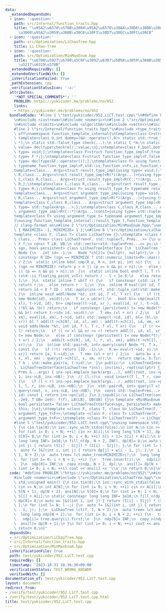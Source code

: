```yaml
---
data:
  _extendedDependsOn:
  - icon: ':question:'
    path: src/Internal/function_traits.hpp
    title: "\u95A2\u6570\u578B\u3084\u95A2\u6570\u30AA\u30D6\u30B8\u30A7\u30AF\u30C8\
      \u306B\u95A2\u3059\u308B\u30C6\u30F3\u30D7\u30EC\u30FC\u30C8"
  - icon: ':question:'
    path: src/Optimization/LiChaoTree.hpp
    title: Li-Chao-Tree
  - icon: ':question:'
    path: src/Optimization/MinMaxEnum.hpp
    title: "\u6700\u5927\u6700\u5C0F\u3092\u6307\u5B9A\u3059\u308B\u305F\u3081\u306E\
      \u5217\u6319\u578B"
  _extendedRequiredBy: []
  _extendedVerifiedWith: []
  _isVerificationFailed: true
  _pathExtension: cpp
  _verificationStatusIcon: ':x:'
  attributes:
    '*NOT_SPECIAL_COMMENTS*': ''
    PROBLEM: https://yukicoder.me/problems/no/952
    links:
    - https://yukicoder.me/problems/no/952
  bundledCode: "#line 1 \"test/yukicoder/952.LiCT.test.cpp\"\n#define PROBLEM \"https://yukicoder.me/problems/no/952\"\
    \n#include <iostream>\n#include <numeric>\n#line 2 \"src/Optimization/LiChaoTree.hpp\"\
    \n#include <limits>\n#include <algorithm>\n#include <vector>\n#include <tuple>\n\
    #line 2 \"src/Internal/function_traits.hpp\"\n#include <type_traits>\n// clang-format\
    \ off\nnamespace function_template_internal{\ntemplate<class C>struct is_function_object{\n\
    \ template<class U,int dummy=(&U::operator(),0)> static std::true_type check(U\
    \ *);\n static std::false_type check(...);\n static C *m;\n static constexpr bool\
    \ value= decltype(check(m))::value;\n};\ntemplate<class F,bool,bool>struct function_type_impl{using\
    \ type= void;};\ntemplate<class F>struct function_type_impl<F,true,false>{using\
    \ type= F *;};\ntemplate<class F>struct function_type_impl<F,false,true>{using\
    \ type= decltype(&F::operator());};\ntemplate<class F> using function_type_t=\
    \ typename function_type_impl<F,std::is_function_v<F>,is_function_object<F>::value>::type;\n\
    template<class... Args>struct result_type_impl{using type= void;};\ntemplate<class\
    \ R,class... Args>struct result_type_impl<R(*)(Args...)>{using type= R;};\ntemplate<class\
    \ C,class R,class... Args>struct result_type_impl<R(C::*)(Args...)>{using type=\
    \ R;};\ntemplate<class C,class R,class... Args>struct result_type_impl<R(C::*)(Args...)const>{using\
    \ type= R;};\ntemplate<class F> using result_type_t= typename result_type_impl<function_type_t<F>>::type;\n\
    template<class... Args>struct argument_type_impl{using type= void;};\ntemplate<class\
    \ R,class... Args>struct argument_type_impl<R(*)(Args...)>{using type= std::tuple<Args...>;};\n\
    template<class C,class R,class... Args>struct argument_type_impl<R(C::*)(Args...)>{using\
    \ type= std::tuple<Args...>;};\ntemplate<class C,class R,class... Args>struct\
    \ argument_type_impl<R(C::*)(Args...)const>{using type= std::tuple<Args...>;};\n\
    template<class F> using argument_type_t= typename argument_type_impl<function_type_t<F>>::type;\n\
    }\nusing function_template_internal::result_type_t,function_template_internal::argument_type_t;\n\
    // clang-format on\n#line 2 \"src/Optimization/MinMaxEnum.hpp\"\nenum MinMaxEnum\
    \ { MAXIMIZE= -1, MINIMIZE= 1 };\n#line 8 \"src/Optimization/LiChaoTree.hpp\"\n\
    template <class F, class T> class LiChaoTree {};\ntemplate <class F, class T,\
    \ class... Prms> class LiChaoTree<F, std::tuple<T, Prms...>> {\n using R= result_type_t<F>;\n\
    \ F f;\n const T LB, UB;\n std::vector<std::tuple<Prms...>> ps;\n template <MinMaxEnum\
    \ sgn, bool persistent> class LiChaoTreeInterface {\n  LiChaoTree *ins;\n  struct\
    \ Node {\n   int id= -1;\n   Node *ch[2]= {nullptr, nullptr};\n  } *root;\n  static\
    \ constexpr R ID= (sgn == MINIMIZE ? std::numeric_limits<R>::max() : std::numeric_limits<R>::lowest())\
    \ / 2;\n  static inline bool cmp(R p, R n, int pi, int ni) {\n   if constexpr\
    \ (sgn == MINIMIZE) return p > n || (p == n && pi > ni);\n   else return p < n\
    \ || (p == n && pi > ni);\n  }\n  static inline bool end(T l, T r) {\n   if constexpr\
    \ (std::is_floating_point_v<T>) return r - l < 1e-9;\n   else return r - l ==\
    \ 1;\n  }\n  static inline T ub(T r) {\n   if constexpr (std::is_floating_point_v<T>)\
    \ return r;\n   else return r - 1;\n  }\n  inline R eval(int id, T x) const {\
    \ return id < 0 ? ID : std::apply(ins->f, std::tuple_cat(std::make_tuple(x), ins->ps[id]));\
    \ }\n  inline void addl(Node *&t, int id, T xl, T xr) {\n   if (!t) return t=\
    \ new Node{id}, void();\n   T xr_= ub(xr);\n   bool bl= cmp(eval(t->id, xl), eval(id,\
    \ xl), t->id, id), br= cmp(eval(t->id, xr_), eval(id, xr_), t->id, id);\n   if\
    \ (!bl && !br) return;\n   if constexpr (persistent) t= new Node(*t);\n   if (bl\
    \ && br) return t->id= id, void();\n   T xm= (xl + xr) / 2;\n   if (cmp(eval(t->id,\
    \ xm), eval(id, xm), t->id, id)) std::swap(t->id, id), bl= !bl;\n   if (!end(xl,\
    \ xr)) bl ? addl(t->ch[0], id, xl, xm) : addl(t->ch[1], id, xm, xr);\n  }\n  inline\
    \ void adds(Node *&t, int id, T l, T r, T xl, T xr) {\n   if (r <= xl || xr <=\
    \ l) return;\n   if (l <= xl && xr <= r) return addl(t, id, xl, xr);\n   if (!t)\
    \ t= new Node;\n   else if constexpr (persistent) t= new Node(*t);\n   T xm= (xl\
    \ + xr) / 2;\n   adds(t->ch[0], id, l, r, xl, xm), adds(t->ch[1], id, l, r, xm,\
    \ xr);\n  }\n  inline std::pair<R, int> query(const Node *t, T x, T xl, T xr)\
    \ const {\n   if (!t) return {ID, -1};\n   R a= eval(t->id, x);\n   if (end(xl,\
    \ xr)) return {a, t->id};\n   T xm= (xl + xr) / 2;\n   auto b= x < xm ? query(t->ch[0],\
    \ x, xl, xm) : query(t->ch[1], x, xm, xr);\n   return cmp(a, b.first, t->id, b.second)\
    \ ? b : std::make_pair(a, t->id);\n  }\n public:\n  LiChaoTreeInterface()= default;\n\
    \  LiChaoTreeInterface(LiChaoTree *ins): ins(ins), root(nullptr) {}\n  void insert(const\
    \ Prms &...args) { ins->ps.emplace_back(args...), addl(root, ins->ps.size() -\
    \ 1, ins->LB, ins->UB); }\n  // [l,r)\n  void insert(T l, T r, const Prms &...args)\
    \ {\n   if (l < r) ins->ps.emplace_back(args...), adds(root, ins->ps.size() -\
    \ 1, l, r, ins->LB, ins->UB);\n  }\n  std::pair<R, int> query(T x) const { return\
    \ query(root, x, ins->LB, ins->UB); }\n  const std::tuple<Prms...> &params(int\
    \ id) const { return ins->ps[id]; }\n };\npublic:\n LiChaoTree(const F &f, T LB=\
    \ -2e9, T UB= 2e9): f(f), LB(LB), UB(UB) {}\n template <MinMaxEnum sgn= MINIMIZE,\
    \ bool persistent= false> LiChaoTreeInterface<sgn, persistent> make_tree() { return\
    \ this; }\n};\ntemplate <class F, class T, class U> LiChaoTree(F, T, U) -> LiChaoTree<F,\
    \ argument_type_t<F>>;\ntemplate <class F, class T> LiChaoTree(F, T) -> LiChaoTree<F,\
    \ argument_type_t<F>>;\ntemplate <class F> LiChaoTree(F) -> LiChaoTree<F, argument_type_t<F>>;\n\
    #line 5 \"test/yukicoder/952.LiCT.test.cpp\"\nusing namespace std;\nsigned main()\
    \ {\n cin.tie(0);\n ios::sync_with_stdio(false);\n int N;\n cin >> N;\n int A[N];\n\
    \ for (int i= 0; i < N; ++i) cin >> A[i];\n long long S[N + 1], dp[N + 2], ans[N];\n\
    \ S[0]= 0;\n for (int i= 0; i < N; ++i) S[i + 1]= S[i] + A[i];\n static constexpr\
    \ long long INF= 1e18;\n fill_n(dp, N + 2, INF), dp[0]= 0;\n auto w= [&](int i,\
    \ int j) { return (S[i] - S[j]) * (S[i] - S[j]); };\n for (int l= N; l--;) {\n\
    \  auto f= [&](int i, int j) { return dp[j] + w(i - 1, j); };\n  LiChaoTree lct(f,\
    \ 1, N + 2);\n  auto tree= lct.make_tree<MINIMIZE>();\n  long long ndp[N + 2];\n\
    \  for (int i= 0; i < N + 2; ++i) {\n   tree.insert(i);\n   ndp[i]= tree.query(i).first;\n\
    \  }\n  ndp[0]= INF;\n  copy_n(ndp, N + 2, dp);\n  ans[l]= dp[N + 1];\n }\n for\
    \ (int i= 0; i < N; ++i) cout << ans[i] << '\\n';\n return 0;\n}\n"
  code: "#define PROBLEM \"https://yukicoder.me/problems/no/952\"\n#include <iostream>\n\
    #include <numeric>\n#include \"src/Optimization/LiChaoTree.hpp\"\nusing namespace\
    \ std;\nsigned main() {\n cin.tie(0);\n ios::sync_with_stdio(false);\n int N;\n\
    \ cin >> N;\n int A[N];\n for (int i= 0; i < N; ++i) cin >> A[i];\n long long\
    \ S[N + 1], dp[N + 2], ans[N];\n S[0]= 0;\n for (int i= 0; i < N; ++i) S[i + 1]=\
    \ S[i] + A[i];\n static constexpr long long INF= 1e18;\n fill_n(dp, N + 2, INF),\
    \ dp[0]= 0;\n auto w= [&](int i, int j) { return (S[i] - S[j]) * (S[i] - S[j]);\
    \ };\n for (int l= N; l--;) {\n  auto f= [&](int i, int j) { return dp[j] + w(i\
    \ - 1, j); };\n  LiChaoTree lct(f, 1, N + 2);\n  auto tree= lct.make_tree<MINIMIZE>();\n\
    \  long long ndp[N + 2];\n  for (int i= 0; i < N + 2; ++i) {\n   tree.insert(i);\n\
    \   ndp[i]= tree.query(i).first;\n  }\n  ndp[0]= INF;\n  copy_n(ndp, N + 2, dp);\n\
    \  ans[l]= dp[N + 1];\n }\n for (int i= 0; i < N; ++i) cout << ans[i] << '\\n';\n\
    \ return 0;\n}"
  dependsOn:
  - src/Optimization/LiChaoTree.hpp
  - src/Internal/function_traits.hpp
  - src/Optimization/MinMaxEnum.hpp
  isVerificationFile: true
  path: test/yukicoder/952.LiCT.test.cpp
  requiredBy: []
  timestamp: '2023-10-31 18:36:36+09:00'
  verificationStatus: TEST_WRONG_ANSWER
  verifiedWith: []
documentation_of: test/yukicoder/952.LiCT.test.cpp
layout: document
redirect_from:
- /verify/test/yukicoder/952.LiCT.test.cpp
- /verify/test/yukicoder/952.LiCT.test.cpp.html
title: test/yukicoder/952.LiCT.test.cpp
---
```

